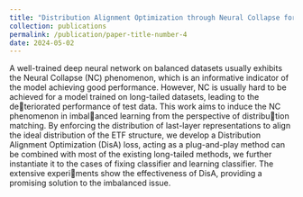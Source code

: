 ```yaml
---
title: "Distribution Alignment Optimization through Neural Collapse for Long-tailed Classification"
collection: publications
permalink: /publication/paper-title-number-4
date: 2024-05-02
---
```


A well-trained deep neural network on balanced datasets usually exhibits the Neural Collapse (NC) phenomenon, which is an informative indicator of the model achieving good performance. However, NC is usually hard to be achieved for a model trained on long-tailed datasets, leading to the deteriorated performance of test data. This work aims to induce the NC phenomenon in imbalanced learning from the perspective of distribution matching. By enforcing the distribution of last-layer representations to align the ideal distribution of the ETF structure, we develop a Distribution Alignment Optimization (DisA) loss, acting as a plug-and-play method can be combined with most of the existing long-tailed methods, we further instantiate it to the cases of fixing classifier and learning classifier. The extensive experiments show the effectiveness of DisA, providing a promising solution to the imbalanced issue.
